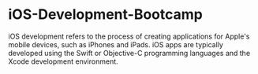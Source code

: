 # iOS-Development-Bootcamp
iOS development refers to the process of creating applications for Apple's mobile devices, such as iPhones and iPads. iOS apps are typically developed using the Swift or Objective-C programming languages and the Xcode development environment.
